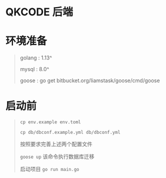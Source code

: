 # QKCODE 后端

# 环境准备
> golang : 1.13^
>
> mysql : 8.0^
>
> goose : go get bitbucket.org/liamstask/goose/cmd/goose

# 启动前
>
> `cp env.example env.toml`
>
> `cp db/dbconf.example.yml db/dbconf.yml`
>
> 按照要求完善上述两个配置文件
>
> `goose up` 该命令执行数据库迁移
>
> 启动项目 `go run main.go`